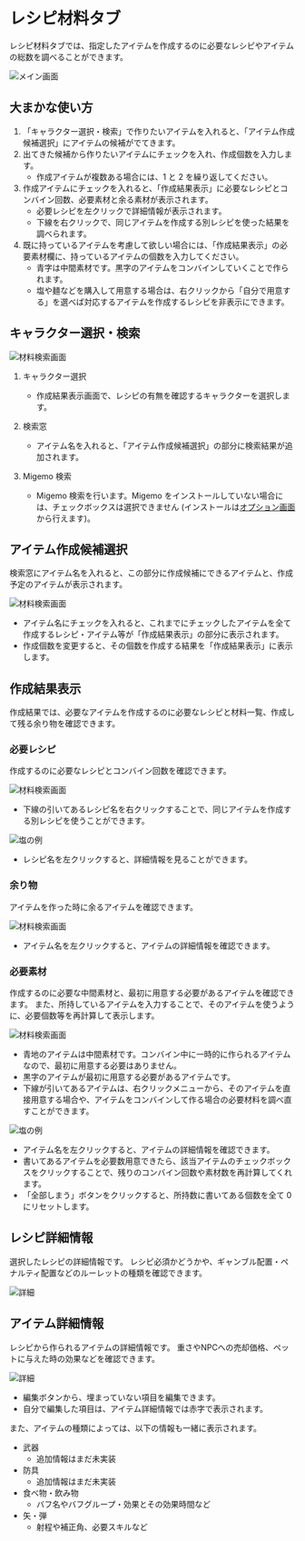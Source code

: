 # レシピ材料タブ
レシピ材料タブでは、指定したアイテムを作成するのに必要なレシピやアイテムの総数を調べることができます。

![メイン画面](img/material.png)

## 大まかな使い方

1. 「キャラクター選択・検索」で作りたいアイテムを入れると、「アイテム作成候補選択」にアイテムの候補がでてきます。
1. 出てきた候補から作りたいアイテムにチェックを入れ、作成個数を入力します。
	- 作成アイテムが複数ある場合には、1 と 2 を繰り返してください。
1. 作成アイテムにチェックを入れると、「作成結果表示」に必要なレシピとコンバイン回数、必要素材と余る素材が表示されます。
	- 必要レシピを左クリックで詳細情報が表示されます。
	- 下線を右クリックで、同じアイテムを作成する別レシピを使った結果を調べられます。
1. 既に持っているアイテムを考慮して欲しい場合には、「作成結果表示」の必要素材欄に、持っているアイテムの個数を入力してください。
	- 青字は中間素材です。黒字のアイテムをコンバインしていくことで作られます。
	- 塩や麺などを購入して用意する場合は、右クリックから「自分で用意する」を選べば対応するアイテムを作成するレシピを非表示にできます。


## キャラクター選択・検索
![材料検索画面](img/material-search.png)

1. キャラクター選択
	- 作成結果表示画面で、レシピの有無を確認するキャラクターを選択します。
1. 検索窓
	- アイテム名を入れると、「アイテム作成候補選択」の部分に検索結果が追加されます。

1. Migemo 検索
	- Migemo 検索を行います。Migemo をインストールしていない場合には、チェックボックスは選択できません (インストールは[オプション画面](option.md)から行えます)。

## アイテム作成候補選択
検索窓にアイテム名を入れると、この部分に作成候補にできるアイテムと、作成予定のアイテムが表示されます。

![材料検索画面](img/material-candidates.png)

- アイテム名にチェックを入れると、これまでにチェックしたアイテムを全て作成するレシピ・アイテム等が「作成結果表示」の部分に表示されます。
- 作成個数を変更すると、その個数を作成する結果を「作成結果表示」に表示します。


## 作成結果表示
作成結果では、必要なアイテムを作成するのに必要なレシピと材料一覧、作成して残る余り物を確認できます。

### 必要レシピ
作成するのに必要なレシピとコンバイン回数を確認できます。

![材料検索画面](img/material-recipes.png)

- 下線の引いてあるレシピ名を右クリックすることで、同じアイテムを作成する別レシピを使うことができます。

![塩の例](img/salt.png)

- レシピ名を左クリックすると、詳細情報を見ることができます。

### 余り物
アイテムを作った時に余るアイテムを確認できます。

![材料検索画面](img/material-leftovers.png)

- アイテム名を左クリックすると、アイテムの詳細情報を確認できます。

### 必要素材
作成するのに必要な中間素材と、最初に用意する必要があるアイテムを確認できます。
また、所持しているアイテムを入力することで、そのアイテムを使うように、必要個数等を再計算して表示します。

![材料検索画面](img/material-mats.png)

- 青地のアイテムは中間素材です。コンバイン中に一時的に作られるアイテムなので、最初に用意する必要はありません。
- 黒字のアイテムが最初に用意する必要があるアイテムです。
- 下線が引いてあるアイテムは、右クリックメニューから、そのアイテムを直接用意する場合や、アイテムをコンバインして作る場合の必要材料を調べ直すことができます。

![塩の例](img/buy-salt.png)

- アイテム名を左クリックすると、アイテムの詳細情報を確認できます。
- 書いてあるアイテムを必要数用意できたら、該当アイテムのチェックボックスをクリックすることで、残りのコンバイン回数や素材数を再計算してくれます。
- 「全部しまう」ボタンをクリックすると、所持数に書いてある個数を全て 0 にリセットします。

## レシピ詳細情報
選択したレシピの詳細情報です。
レシピ必須かどうかや、ギャンブル配置・ペナルティ配置などのルーレットの種類を確認できます。

![詳細](img/recipe-detail.png)

## アイテム詳細情報
レシピから作られるアイテムの詳細情報です。
重さやNPCへの売却価格、ペットに与えた時の効果などを確認できます。

![詳細](img/item-detail.png)

- 編集ボタンから、埋まっていない項目を編集できます。
- 自分で編集した項目は、アイテム詳細情報では赤字で表示されます。

また、アイテムの種類によっては、以下の情報も一緒に表示されます。

- 武器
	- 追加情報はまだ未実装
- 防具
	- 追加情報はまだ未実装
- 食べ物・飲み物
	- バフ名やバフグループ・効果とその効果時間など
- 矢・弾
	- 射程や補正角、必要スキルなど
